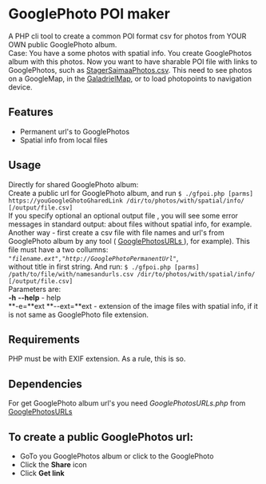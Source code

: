 # GooglePhoto POI maker
A PHP cli tool to create a common POI format csv for photos from YOUR OWN  public GooglePhoto album.  
Case:
You have a some photos with spatial info. You create GooglePhotos album with this photos. Now you want to have sharable POI file with links to GooglePhotos, such as [StagerSaimaaPhotos.csv](https://github.com/VladimirKalachikhin/Saimaa-POI/blob/master/StagerSaimaaPhotos.csv). This need to see photos on a GoogleMap, in the [GaladrielMap](https://github.com/VladimirKalachikhin/Galadriel-map/tree/master), or to load photopoints to navigation device.
## Features
- Permanent url's to GooglePhotos  
- Spatial info from local files  
## Usage
Directly for shared GooglePhoto album:  
Create a public url for GooglePhoto album, and run
`$ ./gfpoi.php [parms] https://youGoogleGhotoGharedLink /dir/to/photos/with/spatial/info/ [/output/file.csv]`  
If you specify optional  an optional output file , you will see some error messages in standard output: about files without spatial info, for example.  
Another way - first create a csv file with file names and url's from GooglePhoto album by any tool ( [GooglePhotosURLs
](https://github.com/VladimirKalachikhin/GooglePhotosURLs) ), for example). This file must have a two collumns:  
 *`"filename.ext","http://GooglePhotoPermanentUrl"`*,  
  without title in first string. And run:
`$ ./gfpoi.php [parms] /path/to/file/with/namesandurls.csv /dir/to/photos/with/spatial/info/ [/output/file.csv]`  
Parameters are:  
**-h** **--help** - help  
**-e=**ext **--ext=**ext - extension of the image files with spatial info, if it is not same as GooglePhoto file extension.  
## Requirements
PHP must be with EXIF extension. As a rule, this is so.
## Dependencies
For get GooglePhoto album url's you need *GooglePhotosURLs.php* from [GooglePhotosURLs
](https://github.com/VladimirKalachikhin/GooglePhotosURLs)
## To create a public GooglePhotos url:
- GoTo you GooglePhotos album or click to the GooglePhoto
- Click the **Share** icon
- Click **Get link**
